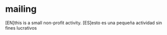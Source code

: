 # mailing
[EN]this is a small non-profit activity.
[ES]esto es una pequeña actividad sin fines lucrativos
